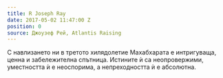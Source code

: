 ```yaml
---
title: R Joseph Ray
date: 2017-05-02 11:47:00 Z
position: 0
source: Джоузеф Рей, Atlantis Raising
---
```


С навлизането ни в третото хилядолетие Махабхарата е интригуваща, ценна и забележителна спътница. Истините ѝ са неопровержими, уместността ѝ е неоспорима, а непреходността ѝ е абсолютна.